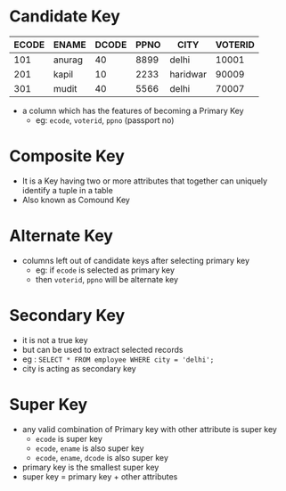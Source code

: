 # Candidate Key

ECODE | ENAME | DCODE | PPNO | CITY | VOTERID
---|---|---|---|---|---
101 | anurag | 40 | 8899 | delhi | 10001
201 | kapil | 10 | 2233 | haridwar | 90009
301 | mudit | 40 | 5566 | delhi | 70007

- a column which has the features of becoming a Primary Key
    - eg: `ecode`, `voterid`, `ppno` (passport no)

# Composite Key
- It is a Key having two or more attributes that together can uniquely identify a tuple in a table 
- Also known as Comound Key

# Alternate Key
- columns left out of candidate keys after selecting primary key
    - eg: if `ecode` is selected as primary key
    - then `voterid`, `ppno` will be alternate key

# Secondary Key
- it is not a true key
- but can be used to extract selected records
- eg : `SELECT * FROM employee WHERE city = 'delhi';`
- city is acting as secondary key

# Super Key
- any valid combination of Primary key with other attribute is super key
    - `ecode` is super key
    - `ecode`, `ename` is also super key
    - `ecode`, `ename`, `dcode` is also super key
- primary key is the smallest super key
- super key = primary key + other attributes